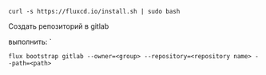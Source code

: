 ```shell
curl -s https://fluxcd.io/install.sh | sudo bash
```

Создать репозиторий в gitlab

выполнить:
`
```shell
flux bootstrap gitlab --owner=<group> --repository=<repository name> --path=<path>
```


